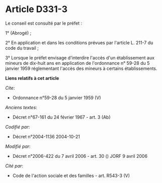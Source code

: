 # Article D331-3

Le conseil est consulté par le préfet : 

1° (Abrogé) ; 

2° En application et dans les conditions prévues par l'article L. 211-7 du code du travail ; 

3° Lorsque le préfet envisage d'interdire l'accès d'un établissement aux mineurs de dix-huit ans en application de
l'ordonnance n° 59-28 du 5 janvier 1959 réglementant l'accès des mineurs à certains établissements.

**Liens relatifs à cet article**

_Cite_:

  - Ordonnance n°59-28 du 5 janvier 1959 (V)

_Anciens textes_:

  - Décret n°67-161 du 24 février 1967 - art. 3 (Ab)

_Codifié par_:

  - Décret n°2004-1136 2004-10-21

_Modifié par_:

  - Décret n°2006-422 du 7 avril 2006 - art. 30 () JORF 9 avril 2006

_Cité par_:

  - Code de l'action sociale et des familles - art. R543-3 (V)
